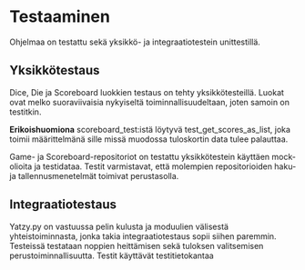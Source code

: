 # Testaaminen

Ohjelmaa on testattu sekä  yksikkö- ja integraatiotestein unittestillä.

## Yksikkötestaus
Dice, Die ja Scoreboard luokkien testaus on tehty yksikkötesteillä. Luokat ovat melko suoraviivaisia nykyiseltä toiminnallisuudeltaan, joten samoin on  testitkin.

**Erikoishuomiona** scoreboard_test:istä löytyvä test_get_scores_as_list, joka toimii määrittelmänä sille missä muodossa tuloskortin data tulee palauttaa.

Game- ja Scoreboard-repositoriot on testattu yksikkötestein käyttäen mock-olioita ja testidataa. Testit varmistavat, että molempien repositorioiden haku- ja tallennusmenetelmät toimivat perustasolla.

## Integraatiotestaus
Yatzy.py on vastuussa pelin kulusta ja moduulien välisestä yhteistoiminnasta, jonka takia integraatiotestaus sopii siihen paremmin. Testeissä testataan noppien heittämisen sekä tuloksen valitsemisen perustoiminnallisuutta. Testit käyttävät testitietokantaa
